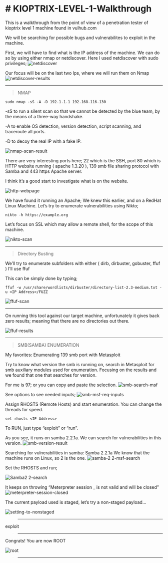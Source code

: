 # # KIOPTRIX-LEVEL-1-Walkthrough 

This is a walkthrough from the point of view of a penetration tester of kioptrix level 1 machine found in vulhub.com

We will be searching for possible bugs and vulnerabilites to exploit in the machine.





First, we will have to find what is the IP address of the machine. We can do so by using either nmap or netdiscover. Here I used netdiscover with sudo privileges;
![netdiscover](https://github.com/Charlesmbuu/lab/assets/95209529/8580538c-e427-4414-a25e-293e8cbeb3b7)

Our focus will be on the last two Ips, where we will run them on Nmap
![netdiscover-results](https://github.com/Charlesmbuu/lab/assets/95209529/d3f99a5e-25a9-46fa-958d-3f7b5d0eddb2)







-----------------------------------------------------------------------------
>NMAP
```
sudo nmap -sS -A -D 192.1.1.1 192.168.116.130
```
-sS to run a silent scan so that we cannot be detected by the blue team, by the means of a three-way handshake. 

-A to enable OS detection, version detection, script scanning, and traceroute all ports. 

-D to decoy the real IP with a fake IP.


![nmap-scan-result](https://github.com/Charlesmbuu/lab/assets/95209529/84105bea-f2ef-4a54-b592-a045e381b75f)

There are very interesting ports here; 22 which is the SSH, port 80 which is HTTP website running ( apache 1.3.20 ), 139 smb file sharing protocol with Samba and 443 https Apache server.


I think it’s a good start to investigate what is on the website.

![http-webpage](https://github.com/Charlesmbuu/lab/assets/95209529/26d2f654-bf16-422d-95c4-c901f3b69997)

We have found it running an Apache; We knew this earlier, and on a RedHat Linux Machine.
Let’s try to enumerate vulnerabilities using Nikto;
```
nikto -h https://example.org
```



Let’s focus on SSL which may allow a remote shell, for the scope of this machine.

![nikto-scan](https://github.com/Charlesmbuu/lab/assets/95209529/a7a24b49-c080-46fe-a4ce-f2aa8630e85c)

----------------------------------------------------------------------------------------------



> Directory Busting


We’ll try to enumerate subfolders with either ( dirb, dirbuster, gobuster, ffuf )
I’ll use ffuf

This can be simply done by typing;
```
ffuf -w /usr/share/wordlists/dirbuster/directory-list-2.3-medium.txt -u <IP Address>/FUZZ
```

![ffuf-scan](https://github.com/Charlesmbuu/lab/assets/95209529/9f1c133c-5be5-4e08-b0db-3bf462bb6d89)

----------------------------------------------------------------------------------------------
On running this tool against our target machine, unfortunately it gives back zero results; meaning that there are no directories out there.

![ffuf-results](https://github.com/Charlesmbuu/lab/assets/95209529/92a86006-e514-45fd-a659-bfbf6fb223ba)


----------------------------------------------------------------------------------------------





> SMB(SAMBA) ENUMERATION

My favorites: Enumerating 139 smb port with Metasploit


Try to know what version the smb is running on, search in Metasploit for smb auxiliary modules used for enumeration. Focusing on the results and we found that one that searches for version. 

For me is 97; or you can copy and paste the selection.
![smb-search-msf](https://github.com/Charlesmbuu/lab/assets/95209529/1ec9add5-467c-463b-b994-9732fac3896d)



See options to see needed inputs;
![smb-msf-req-inputs](https://github.com/Charlesmbuu/lab/assets/95209529/c61081b2-807b-43e1-9aef-cb786937a28b)


Assign RHOSTS (Remote Hosts) and start enumeration. You can change the threads for speed.
```
set rhosts <IP Address>
```


To RUN, just type “exploit” or “run”. 


As you see, it runs on samba 2.2.1a. We can search for vulnerabilities in this version.
![smb-version-result](https://github.com/Charlesmbuu/lab/assets/95209529/46e44431-2f90-4885-9afd-0b4308bd57a3)


Searching for vulnerabilities in samba: Samba 2.2.1a
We know that the machine runs on Linux, so 2 is the one.
![samba-2 2-msf-search](https://github.com/Charlesmbuu/lab/assets/95209529/5a3ca34a-1079-4886-8d8b-08a81dd972d9)



Set the RHOSTS and run;

![Samba2 2-search](https://github.com/Charlesmbuu/lab/assets/95209529/531ab7a3-56e0-47ba-aabb-dfd8b6fca2c6)


It keeps on throwing “Meterpreter session _ is not valid and will be closed”
![meterpreter-session-closed](https://github.com/Charlesmbuu/lab/assets/95209529/9012d885-89be-4a53-a96e-eaa6cc89f7a4)



The current payload used is staged, let’s try a non-staged payload…

![setting-to-nonstaged](https://github.com/Charlesmbuu/lab/assets/95209529/d49f529c-7fff-4822-b001-d57466debb1a)

> -------------------------------------------------------------------------------------------

exploit

> -------------------------------------------------------------------------------------------

Congrats! You are now ROOT

![root](https://github.com/Charlesmbuu/lab/assets/95209529/b33c1b5b-39be-4a83-aec0-8f9bfcedcf28)

> -------------------------------------------------------------------------------------------
